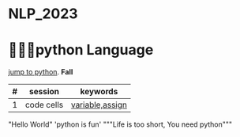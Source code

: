 # NLP_2023

# 🐎🏰🌺python Language
[ jump to python](https://wikidocs.net/book/1).
**Fall**

|#|session|keywords|
|:--:|:--:|:--:|
|1|code cells|[variable,assign](https://github.com/hyojinjin/NLP_2023/blob/main/1_CodeCells_Basic_.ipynb)

"Hello World"
'python is fun'
"""Life is too short, You need python"""
